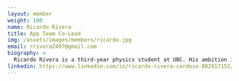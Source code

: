 ```yaml
---
layout: member
weight: 100
name: Ricardo Rivera
title: App Team Co-Lead
img: /assets/images/members/ricardo.jpg
email: rrivera2497@gmail.com
biography: >
  Ricardo Rivera is a third-year physics student at UBC. His ambition is to pursue knowledge in fields of science and technology, and apply his expertise in design competitions. Currently, he forms part of UBC Envision where he integrates microcontrollers to beer processes and analyzes output data to make brewing better. He thinks sharing knowledge with others is the solution to many problems of modernity.
linkedin: https://www.linkedin.com/in/ricardo-rivera-cardoso-802917152/
---
```

